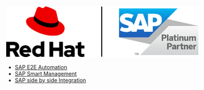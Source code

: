 ![rh-sap-side](img/Logo-Red_Hat-SAP_Platinum-C-Standard-RGB.png)

* [SAP E2E Automation](sap-e2e-ansible/README.md)
* [SAP Smart Management](sap-smart-management/README.md)
* [SAP side by side Integration](sap-integration/README.md)